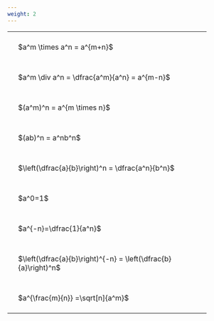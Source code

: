 ```yaml
---
weight: 2
---
```


<style type="text/css">
#T_d78bd th.col_heading {
  text-align: left;
  font-size: 1em;
}
#T_d78bd td {
  text-align: left;
  font-size: 1em;
  padding: 1.5em;
}
#T_d78bd_row0_col0, #T_d78bd_row1_col0, #T_d78bd_row2_col0, #T_d78bd_row3_col0, #T_d78bd_row4_col0, #T_d78bd_row5_col0, #T_d78bd_row6_col0, #T_d78bd_row7_col0, #T_d78bd_row8_col0 {
  width: 400px;
  white-space: pre-wrap;
}
</style>
<table id="T_d78bd">
  <thead>
  </thead>
  <tbody>
    <tr>
      <td id="T_d78bd_row0_col0" class="data row0 col0" >$a^m \times a^n = a^{m+n}$</td>
    </tr>
    <tr>
      <td id="T_d78bd_row1_col0" class="data row1 col0" >$a^m \div a^n = \dfrac{a^m}{a^n} = a^{m-n}$</td>
    </tr>
    <tr>
      <td id="T_d78bd_row2_col0" class="data row2 col0" >$(a^m)^n = a^{m \times n}$</td>
    </tr>
    <tr>
      <td id="T_d78bd_row3_col0" class="data row3 col0" >$(ab)^n = a^nb^n$</td>
    </tr>
    <tr>
      <td id="T_d78bd_row4_col0" class="data row4 col0" >$\left(\dfrac{a}{b}\right)^n = \dfrac{a^n}{b^n}$</td>
    </tr>
    <tr>
      <td id="T_d78bd_row5_col0" class="data row5 col0" >$a^0=1$</td>
    </tr>
    <tr>
      <td id="T_d78bd_row6_col0" class="data row6 col0" >$a^{-n}=\dfrac{1}{a^n}$</td>
    </tr>
    <tr>
      <td id="T_d78bd_row7_col0" class="data row7 col0" >$\left(\dfrac{a}{b}\right)^{-n} = \left(\dfrac{b}{a}\right)^n$</td>
    </tr>
    <tr>
      <td id="T_d78bd_row8_col0" class="data row8 col0" >$a^{\frac{m}{n}} =\sqrt[n]{a^m}$</td>
    </tr>
  </tbody>
</table>
